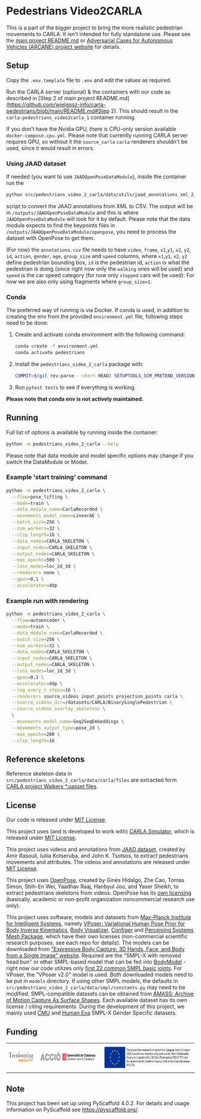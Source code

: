 # Pedestrians Video2CARLA

This is a part of the bigger project to bring the more realistic pedestrian movements to CARLA.
It isn't intended for fully standalone use. Please see the [main project README.md](https://github.com/wielgosz-info/carla-pedestrians/blob/main/README.md) or [Adversarial Cases for Autonomous Vehicles (ARCANE) project website](https://project-arcane.eu/) for details.

## Setup

Copy the `.env.template` file to `.env` and edit the values as required.

Run the CARLA server (optional) & the containers with our code as described in [Step 2 of main project README.md](https://github.com/wielgosz-info/carla-pedestrians/blob/main/README.md#Step 2). This should result in the `carla-pedestrians_video2carla_1` container running.

If you don't have the Nvidia GPU, there is CPU-only version available `docker-compose.cpu.yml`.
Please note that currently running CARLA server requires GPU, so without it the `source_carla`
`carla` renderers shouldn't be used, since it would result in errors.

### Using JAAD dataset

If needed (you want to use `JAADOpenPoseDataModule`), inside the container run the
```sh
python src/pedestrians_video_2_carla/data/utils/jaad_annotations_xml_2_csv.py
```
script to convert the JAAD annotations from XML to CSV. The output will be in `/outputs/JAADOpenPoseDataModule` and this is where `JAADOpenPoseDataModule` will look for it by default. Please note that the data module expects to find the keypoints files in `/outputs/JAADOpenPoseDataModule/openpose`, you need to process the dataset with OpenPose to get them.

(For now) the `annotations.csv` file needs to have `video`, `frame`, `x1`,`y1`, `x2`, `y2`, `id`, `action`, `gender`, `age`, `group_size` and `speed` columns, where `x1`,`y1`, `x2`, `y2` define pedestrian bounding box, `id` is the pedestrian id, `action` is what the pedestrian is doing (since right now only the `walking` ones will be used) and `speed` is the car speed category (for now only `stopped` cars will be used). For now we are also only using fragments where `group_size=1`.

### Conda

The preferred way of running is via Docker. If conda is used, in addition to creating the env from the provided `environment.yml` file, following steps need to be done:

1. Create and activate conda environment with the following command:
   
    ```sh
    conda create -f environment.yml
    conda activate pedestrians
    ```
    
2. Install the `pedestrians_video_2_carla` package with:

    ```sh
    COMMIT=$(git rev-parse --short HEAD) SETUPTOOLS_SCM_PRETEND_VERSION="0.0.post0.dev38+${COMMIT}.dirty" pip install -e .
    ```

3. Run `pytest tests` to see if everything is working.

**Please note that conda env is not actively maintained.**

## Running

Full list of options is available by running inside the container:

```sh
python -m pedestrians_video_2_carla --help
```

Please note that data module and model specific options may change if you switch the DataModule or Model.

### Example 'start training' command

```sh
python -m pedestrians_video_2_carla \
  --flow=pose_lifting \
  --mode=train \
  --data_module_name=CarlaRecorded \
  --movements_model_name=LinearAE \
  --batch_size=256 \
  --num_workers=32 \
  --clip_length=16 \
  --data_nodes=CARLA_SKELETON \
  --input_nodes=CARLA_SKELETON \
  --output_nodes=CARLA_SKELETON \
  --max_epochs=500 \
  --loss_modes=loc_2d_3d \
  --renderers none \
  --gpus=0,1 \
  --accelerator=ddp
```

### Example run with rendering

```sh
python -m pedestrians_video_2_carla \
  --flow=autoencoder \
  --mode=train \
  --data_module_name=CarlaRecorded \
  --batch_size=256 \
  --num_workers=32 \
  --data_nodes=CARLA_SKELETON \
  --input_nodes=CARLA_SKELETON \
  --output_nodes=CARLA_SKELETON \
  --loss_modes=loc_2d_3d \
  --gpus=0,1 \
  --accelerator=ddp \
  --log_every_n_steps=16 \
  --renderers source_videos input_points projection_points carla \
  --source_videos_dir=/datasets/CARLA/BinarySinglePedestrian \
  --source_videos_overlay_skeletons \
  \
  --movements_model_name=Seq2SeqEmbeddings \
  --movements_output_type=pose_2d \
  --max_epochs=200 \
  --clip_length=16
```

## Reference skeletons
Reference skeleton data in `src/pedestrians_video_2_carla/data/carla/files` are extracted form [CARLA project Walkers *.uasset files](https://bitbucket.org/carla-simulator/carla-content).

## License
Our code is released under [MIT License](https://github.com/wielgosz-info/pedestrians-video-2-carla/blob/main/LICENSE).

This project uses (and is developed to work with) [CARLA Simulator](https://carla.org/), which is released under [MIT License](https://github.com/carla-simulator/carla/blob/master/LICENSE).

This project uses videos and annotations from [JAAD dataset](https://data.nvision2.eecs.yorku.ca/JAAD_dataset/), created by Amir Rasouli, Iuliia Kotseruba, and John K. Tsotsos, to extract pedestrians movements and attributes. The videos and annotations are released under [MIT License](https://github.com/ykotseruba/JAAD/blob/JAAD_2.0/LICENSE).

This project uses [OpenPose](https://github.com/CMU-Perceptual-Computing-Lab/openpose), created by Ginés Hidalgo, Zhe Cao, Tomas Simon, Shih-En Wei, Yaadhav Raaj, Hanbyul Joo, and Yaser Sheikh, to extract pedestrians skeletons from videos. OpenPose has its [own licensing](https://github.com/CMU-Perceptual-Computing-Lab/openpose/blob/master/LICENSE) (basically, academic or non-profit organization noncommercial research use only).

This project uses software, models and datasets from [Max-Planck Institute for Intelligent Systems](https://is.mpg.de/en), namely [VPoser: Variational Human Pose Prior for Body Inverse Kinematics](https://github.com/nghorbani/human_body_prior), [Body Visualizer](https://github.com/nghorbani/body_visualizer), [Configer](https://github.com/MPI-IS/configer) and [Perceiving Systems Mesh Package](https://github.com/MPI-IS/mesh), which have their own licenses (non-commercial scientific research purposes, see each repo for details). The models can be downloaded from ["Expressive Body Capture: 3D Hands, Face, and Body from a Single Image" website](https://smpl-x.is.tue.mpg.de). Required are the "SMPL-X with removed head bun" or other SMPL-based model that can be fed into [BodyModel](https://github.com/nghorbani/human_body_prior/blob/master/src/human_body_prior/body_model/body_model.py) - right now our code utilizes only [first 22 common SMPL basic joints](https://meshcapade.wiki/SMPL#related-models-the-smpl-family#skeleton-layout). For VPoser, the "VPoser v2.0" model is used. Both downloaded models need to be put in `models` directory. If using other SMPL models, the defaults in `src/pedestrians_video_2_carla/data/smpl/constants.py` may need to be modified. SMPL-compatible datasets can be obtained from [AMASS: Archive of Motion Capture As Surface Shapes](https://amass.is.tue.mpg.de/). Each available dataset has its own license / citing requirements. During the development of this project, we mainly used [CMU](http://mocap.cs.cmu.edu/) and [Human Eva](http://humaneva.is.tue.mpg.de/) SMPL-X Gender Specific datasets.

## Funding

|                                                                                                                              |                                                                                                                      |                                                                                                                                                                                                                                                                                                                                                                                      |
| ---------------------------------------------------------------------------------------------------------------------------- | -------------------------------------------------------------------------------------------------------------------- | ------------------------------------------------------------------------------------------------------------------------------------------------------------------------------------------------------------------------------------------------------------------------------------------------------------------------------------------------------------------------------------ |
| <img src="docs/_static/images/logos/Logo Tecniospring INDUSTRY_white.JPG" alt="Tecniospring INDUSTRY" style="height: 24px;"> | <img src="docs/_static/images/logos/ACCIO_horizontal.PNG" alt="ACCIÓ Government of Catalonia" style="height: 35px;"> | <img src="docs/_static/images/logos/EU_emblem_and_funding_declaration_EN.PNG" alt="This project has received funding from the European Union's Horizon 2020 research and innovation programme under Marie Skłodowska-Curie grant agreement No. 801342 (Tecniospring INDUSTRY) and the Government of Catalonia's Agency for Business Competitiveness (ACCIÓ)." style="height: 70px;"> |

<!-- pyscaffold-notes -->

## Note

This project has been set up using PyScaffold 4.0.2. For details and usage
information on PyScaffold see https://pyscaffold.org/.
